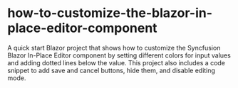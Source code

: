 # how-to-customize-the-blazor-in-place-editor-component
A quick start Blazor project that shows how to customize the Syncfusion Blazor In-Place Editor component by setting different colors for input values and adding dotted lines below the value. This project also includes a code snippet to add save and cancel buttons, hide them, and disable editing mode.

